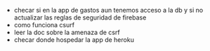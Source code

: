 - checar si en la app de gastos aun tenemos acceso a la db y si no actualizar las reglas de seguridad de firebase
- como funciona csurf
- leer la doc sobre la amenaza de csrf
- checar donde hospedar la app de heroku
